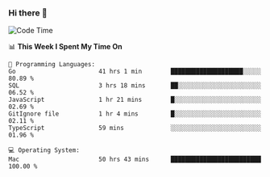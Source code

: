 ### Hi there 👋

<!--
**CrazyCollin/crazycollin** is a ✨ _special_ ✨ repository because its `README.md` (this file) appears on your GitHub profile.

Here are some ideas to get you started:

- 🔭 I’m currently working on ...
- 🌱 I’m currently learning ...
- 👯 I’m looking to collaborate on ...
- 🤔 I’m looking for help with ...
- 💬 Ask me about ...
- 📫 How to reach me: ...
- 😄 Pronouns: ...
- ⚡ Fun fact: ...
-->

<!--START_SECTION:waka-->
![Code Time](http://img.shields.io/badge/Code%20Time-2%2C437%20hrs%2058%20mins-blue)

📊 **This Week I Spent My Time On** 

```text
💬 Programming Languages: 
Go                       41 hrs 1 min        ████████████████████░░░░░   80.89 % 
SQL                      3 hrs 18 mins       ██░░░░░░░░░░░░░░░░░░░░░░░   06.52 % 
JavaScript               1 hr 21 mins        █░░░░░░░░░░░░░░░░░░░░░░░░   02.69 % 
GitIgnore file           1 hr 4 mins         █░░░░░░░░░░░░░░░░░░░░░░░░   02.11 % 
TypeScript               59 mins             ░░░░░░░░░░░░░░░░░░░░░░░░░   01.96 % 

💻 Operating System: 
Mac                      50 hrs 43 mins      █████████████████████████   100.00 % 
```


<!--END_SECTION:waka-->
